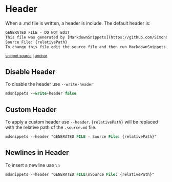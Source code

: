 <!--
GENERATED FILE - DO NOT EDIT
This file was generated by [MarkdownSnippets](https://github.com/SimonCropp/MarkdownSnippets).
Source File: /docs/mdsource/header.source.md
To change this file edit the source file and then run MarkdownSnippets.
-->

# Header

When a .md file is written, a header is include. The default header is:

<!-- snippet: HeaderWriterTests.DefaultHeader.verified.txt -->
<a id='snippet-AB1066FB'></a>
```txt
GENERATED FILE - DO NOT EDIT
This file was generated by [MarkdownSnippets](https://github.com/SimonCropp/MarkdownSnippets).
Source File: {relativePath}
To change this file edit the source file and then run MarkdownSnippets.
```
<sup><a href='/src/Tests/HeaderWriterTests.DefaultHeader.verified.txt#L1-L4' title='Snippet source file'>snippet source</a> | <a href='#snippet-AB1066FB' title='Start of snippet'>anchor</a></sup>
<!-- endSnippet -->


## Disable Header

To disable the header use `--write-header`

```ps
mdsnippets --write-header false
```


## Custom Header

To apply a custom header use `--header`. `{relativePath}` will be replaced with the relative path of the `.source.md` file.

```ps
mdsnippets --header "GENERATED FILE - Source File: {relativePath}"
```


## Newlines in Header

To insert a newline use `\n`

```ps
mdsnippets --header "GENERATED FILE\nSource File: {relativePath}"
```
